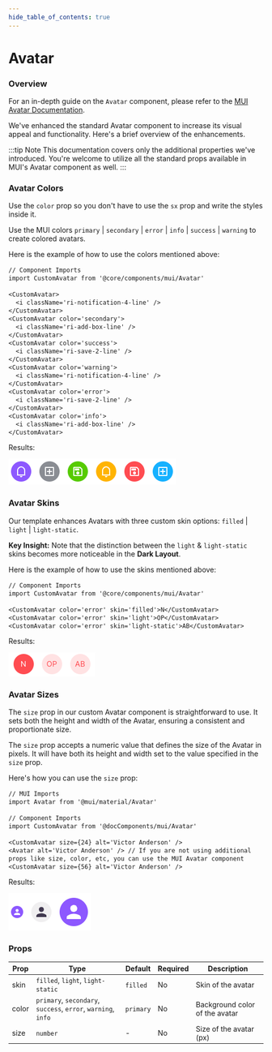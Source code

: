 ```yaml
---
hide_table_of_contents: true
---
```


# Avatar

### Overview

For an in-depth guide on the `Avatar` component, please refer to the [MUI Avatar Documentation](https://mui.com/material-ui/react-avatar/).

We've enhanced the standard Avatar component to increase its visual appeal and functionality. Here's a brief overview of the enhancements.

:::tip Note
This documentation covers only the additional properties we've introduced. You're welcome to utilize all the standard props available in MUI's Avatar component as well.
:::

### Avatar Colors

Use the `color` prop so you don't have to use the `sx` prop and write the styles inside it.

Use the MUI colors `primary` | `secondary` | `error` | `info` | `success` | `warning` to create colored avatars.

Here is the example of how to use the colors mentioned above:
```tsx
// Component Imports
import CustomAvatar from '@core/components/mui/Avatar'

<CustomAvatar>
  <i className='ri-notification-4-line' />
</CustomAvatar>
<CustomAvatar color='secondary'>
  <i className='ri-add-box-line' />
</CustomAvatar>
<CustomAvatar color='success'>
  <i className='ri-save-2-line' />
</CustomAvatar>
<CustomAvatar color='warning'>
  <i className='ri-notification-4-line' />
</CustomAvatar>
<CustomAvatar color='error'>
  <i className='ri-save-2-line' />
</CustomAvatar>
<CustomAvatar color='info'>
  <i className='ri-add-box-line' />
</CustomAvatar>
```
Results:

![CLI image](../../../assets/avatar-colors.png)

### Avatar Skins

Our template enhances Avatars with three custom skin options: `filled` | `light` | `light-static`.

**Key Insight:** Note that the distinction between the `light` & `light-static` skins becomes more noticeable in the **Dark Layout**.

Here is the example of how to use the skins mentioned above:
```tsx
// Component Imports
import CustomAvatar from '@core/components/mui/Avatar'

<CustomAvatar color='error' skin='filled'>N</CustomAvatar>
<CustomAvatar color='error' skin='light'>OP</CustomAvatar>
<CustomAvatar color='error' skin='light-static'>AB</CustomAvatar>
```
Results:

![CLI image](../../../assets/avatar-skins.png)

### Avatar Sizes

The `size` prop in our custom Avatar component is straightforward to use. It sets both the height and width of the Avatar, ensuring a consistent and proportionate size.

The `size` prop accepts a numeric value that defines the size of the Avatar in pixels. It will have both its height and width set to the value specified in the `size` prop.

Here's how you can use the `size` prop:
```tsx
// MUI Imports
import Avatar from '@mui/material/Avatar'

// Component Imports
import CustomAvatar from '@docComponents/mui/Avatar'

<CustomAvatar size={24} alt='Victor Anderson' />
<Avatar alt='Victor Anderson' /> // If you are not using additional props like size, color, etc, you can use the MUI Avatar component
<CustomAvatar size={56} alt='Victor Anderson' />
```
Results:

![CLI image](../../../assets/avatar-sizes.png)

### Props

| Prop  | Type                                                          |  Default | Required | Description                             |
|-------|---------------------------------------------------------------|----------|----------|-----------------------------------------|
| skin  | `filled`, `light`, `light-static`                             | `filled` | No       | Skin of the avatar                      | 
| color | `primary`, `secondary`, `success`, `error`, `warning`, `info` | `primary`| No       | Background color of the avatar          |          
| size  | `number`                                                      |    -     | No       | Size of the avatar (px)                 |
